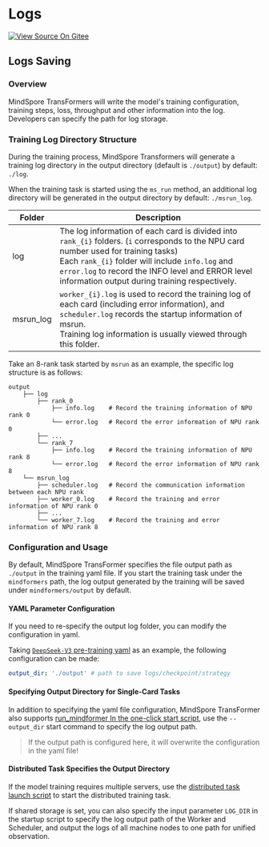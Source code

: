 # Logs

[![View Source On Gitee](https://mindspore-website.obs.cn-north-4.myhuaweicloud.com/website-images/master/resource/_static/logo_source_en.svg)](https://gitee.com/mindspore/docs/blob/master/docs/mindformers/docs/source_en/feature/logging.md)

## Logs Saving

### Overview

MindSpore TransFormers will write the model's training configuration, training steps, loss, throughput and other information into the log. Developers can specify the path for log storage.

### Training Log Directory Structure

During the training process, MindSpore Transformers will generate a training log directory in the output directory (default is `./output`) by default: `./log`.

When the training task is started using the `ms_run` method, an additional log directory will be generated in the output directory by default: `./msrun_log`.

| Folder    | Description                                                                                                                                                                                                                                                                                       |
|-----------|---------------------------------------------------------------------------------------------------------------------------------------------------------------------------------------------------------------------------------------------------------------------------------------------------|
| log       | The log information of each card is divided into `rank_{i}` folders. (`i` corresponds to the NPU card number used for training tasks)<br>Each `rank_{i}` folder will include `info.log` and `error.log` to record the INFO level and ERROR level information output during training respectively. |
| msrun_log | `worker_{i}.log` is used to record the training log of each card (including error information), and `scheduler.log` records the startup information of msrun. <br>Training log information is usually viewed through this folder.                                                                 |

Take an 8-rank task started by `msrun` as an example, the specific log structure is as follows:

```text
output
    ├── log
        ├── rank_0
            ├── info.log    # Record the training information of NPU rank 0
            └── error.log   # Record the error information of NPU rank 0
        ├── ...
        └── rank_7
            ├── info.log    # Record the training information of NPU rank 8
            └── error.log   # Record the error information of NPU rank 8
    └── msrun_log
        ├── scheduler.log   # Record the communication information between each NPU rank
        ├── worker_0.log    # Record the training and error information of NPU rank 0
        ├── ...
        └── worker_7.log    # Record the training and error information of NPU rank 8
```

### Configuration and Usage

By default, MindSpore TransFormer specifies the file output path as `./output` in the training yaml file. If you start the training task under the `mindformers` path, the log output generated by the training will be saved under `mindformers/output` by default.

#### YAML Parameter Configuration

If you need to re-specify the output log folder, you can modify the configuration in yaml.

Taking [`DeepSeek-V3` pre-training yaml](https://gitee.com/mindspore/mindformers/blob/dev/research/deepseek3/deepseek3_671b/pretrain_deepseek3_671b.yaml#L2) as an example, the following configuration can be made:

```yaml
output_dir: './output' # path to save logs/checkpoint/strategy
```

#### Specifying Output Directory for Single-Card Tasks

In addition to specifying the yaml file configuration, MindSpore TransFormer also supports [run_mindformer In the one-click start script](https://www.mindspore.cn/mindformers/docs/en/dev/feature/start_tasks.html#run-mindformer-one-click-start-script),
use the `--output_dir` start command to specify the log output path.

> If the output path is configured here, it will overwrite the configuration in the yaml file!

#### Distributed Task Specifies the Output Directory

If the model training requires multiple servers, use the [distributed task launch script](https://www.mindspore.cn/mindformers/docs/en/dev/feature/start_tasks.html#distributed-task-pull-up-script) to start the distributed training task.

If shared storage is set, you can also specify the input parameter `LOG_DIR` in the startup script to specify the log output path of the Worker and Scheduler, and output the logs of all machine nodes to one path for unified observation.
